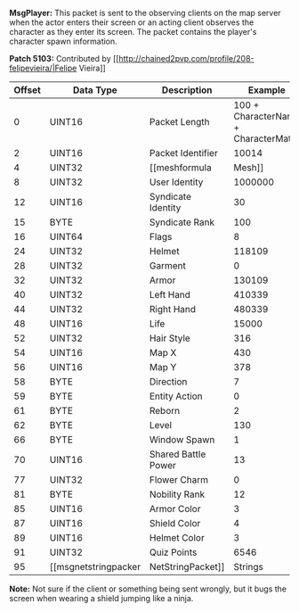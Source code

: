 **MsgPlayer:** This packet is sent to the observing clients on the map server when the actor enters their screen or an acting client observes the character as they enter its screen. The packet contains the player's character spawn information.

**Patch 5103:** Contributed by [[http://chained2pvp.com/profile/208-felipevieira/|Felipe Vieira]]

| Offset | Data Type | Description | Example |
|---|---|---|---|
| 0 | UINT16 | Packet Length | 100 + CharacterName + CharacterMate |
| 2 | UINT16 | Packet Identifier | 10014 |
| 4 | UINT32 | [[meshformula|Mesh]] | 1003 |
| 8 | UINT32 | User Identity | 1000000 |
| 12 | UINT16 | Syndicate Identity | 30 |
| 15 | BYTE | Syndicate Rank | 100 |
| 16 | UINT64 | Flags | 8 |
| 24 | UINT32 | Helmet | 118109 |
| 28 | UINT32 | Garment | 0 |
| 32 | UINT32 | Armor | 130109 |
| 40 | UINT32 | Left Hand | 410339 |
| 44 | UINT32 | Right Hand | 480339 |
| 48 | UINT16 | Life | 15000 |
| 52 | UINT32 | Hair Style | 316 |
| 54 | UINT16 | Map X | 430 |
| 56 | UINT16 | Map Y | 378 |
| 58 | BYTE | Direction | 7 |
| 59 | BYTE | Entity Action | 0 |
| 61 | BYTE | Reborn | 2 |
| 62 | BYTE | Level | 130 |
| 66 | BYTE | Window Spawn | 1 |
| 70 | UINT16 | Shared Battle Power | 13 |
| 77 | UINT32 | Flower Charm | 0 |
| 81 | BYTE | Nobility Rank | 12 |
| 85 | UINT16 | Armor Color | 3 |
| 87 | UINT16 | Shield Color | 4 |
| 89 | UINT16 | Helmet Color | 3 |
| 91 | UINT32 | Quiz Points | 6546 |
| 95 | [[msgnetstringpacker|NetStringPacket]] | Strings | 2 4 Name 6 Spouse |

**Note:** Not sure if the client or something being sent wrongly, but it bugs the screen when wearing a shield jumping like a ninja.
